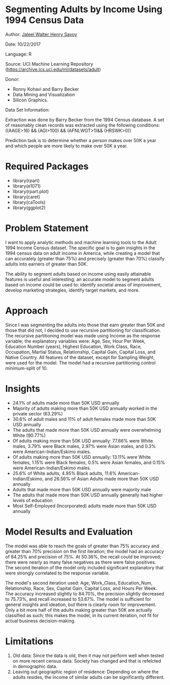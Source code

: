 # Segmenting Adults by Income Using 1994 Census Data
Author:   [Jaleel Walter Henry Savoy](mailto:jaleelwsavoy@outlook.com)

Date:     10/22/2017

Language: R

Source: UCI Machine Learning Repository (https://archive.ics.uci.edu/ml/datasets/adult)

Donor: 

- Ronny Kohavi and Barry Becker 
- Data Mining and Visualization 
- Silicon Graphics. 


Data Set Information:

Extraction was done by Barry Becker from the 1994 Census database. A set of reasonably clean records was extracted using the following conditions: ((AAGE>16) && (AGI>100) && (AFNLWGT>1)&& (HRSWK>0)) 

Prediction task is to determine whether a person makes over 50K a year and which people are more likely to make over 50K a year.

# Required Packages
* library(rpart)
* library(e1071)
* library(rpart.plot)
* library(caret)
* library(caTools)
* library(ggplot2)

# Problem Statement
I want to apply analytic methods and machine learning tools to the Adult 1994 Income Census dataset. The specific goal is to gain insights in the 1994 census data on adult income in America, while creating a model that can accurately (greater than 75%) and precisely (greater than 70%) classify adults into earners of greater than 50K. 

The ability to segment adults based on income using easily attainable features is useful and interesting; an accurate model to segment adults based on income could be used to: identify societal areas of improvement, develop marketing strategies, identify target markets, and more. 

# Approach
Since I was segmenting the adults into those that earn greater than 50K and those that did not, I decided to use recursive partitioning for classification. The recursive partitioning model was made using Income as the response variable; the explanatory variables were: Age, Sex, Hour Per Week, Education Number (years), Highest Education, Work Class, Race, Occupation, Martial Status, Relationship, Capital Gain, Capital Loss, and Native Country. All features of the dataset, except for Sampling Weight, were used for the model. The model had a recursive partitioning control minimum-split of 10.

# Insights
* 24.1% of adults made more than 50K USD annually
* Majority of adults making more than 50K USD annually worked in the private sector (63.29%)
* 30.6% of adult males and 11% of adult females made more than 50K USD annually
* The adults that made more than 50K USD annually were overwhelming White (90.77%)
* Of adults making more than 50K USD annually: 77.66% were White males, 3.79% were Black males, 2.97% were Asian males, and 0.3% were American-Indian/Eskimo males. 
* Of adults making more than 50K USD annually: 13.11% were White females, 1.15% were Black females, 0.5% were Asian females, and 0.15% were American-Indian/Eskimo males. 
* 25.6% of White adults, 4.95% Black adults, 11.6% American-Indian/Eskimo, and 26.56% of Asian Adults made more than 50K USD annually
* Adults that made more than 50K USD annually were majority male
* The adults that made more than 50K USD annually generally had higher levels of education
* Most Self-Employed (Incorporated) adults made more than 50K USD annually

# Model Results and Evaluation
The model was able to reach the goals of greater than 75% accuracy and greater than 70% precision on the first iteration; the model had an accuracy of 84.25% and precision of 75%. At 50.36%, the recall could be improved; there were nearly as many false negatives as there were false positives. The second iteration of the model only included significant explanatory that were strongly correlated to the response variable. 

The model's second iteration used:  Age, Work_Class, Education_Num, Relationship, Race, Sex, Capital Gain, Capital Loss, and Hours Per Week. The accuracy increased slightly to 84.70%, the precision slightly decreased to 75.73%, and recall increased to 53.67%. The model is sufficient for general insights and ideation, but there is clearly room for improvement. Only a bit more half of the adults making greater than 50K are actually classified as such; this makes the model, in its current iteration, not fit for actual business decision-making.

# Limitations
1) Old data: Since the data is old, then it may not perform well when tested on more recent census data. Society has changed and that is refelcted in demographic data.
2) Leaving out geographic region of residence: Depending on where the adults resides, the income of similar adults can be significantly different.
